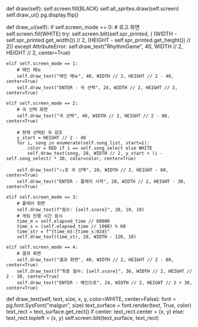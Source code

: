 def draw(self):
    self.screen.fill(BLACK)
    self.all_sprites.draw(self.screen)
    self.draw_ui()
    pg.display.flip()


def draw_ui(self):
    if self.screen_mode == 0:
        # 로고 화면
        self.screen.fill(WHITE)
        try:
            self.screen.blit(self.spr_printed, (
                (WIDTH - self.spr_printed.get_width()) // 2, (HEIGHT - self.spr_printed.get_height()) // 2))
        except AttributeError:
            self.draw_text("RhythmGame", 40, WIDTH // 2, HEIGHT // 2, center=True)

    elif self.screen_mode == 1:
        # 메인 메뉴
        self.draw_text("메인 메뉴", 40, WIDTH // 2, HEIGHT // 2 - 40, center=True)
        self.draw_text("ENTER - 곡 선택", 24, WIDTH // 2, HEIGHT // 2, center=True)

    elif self.screen_mode == 2:
        # 곡 선택 화면
        self.draw_text("곡 선택", 40, WIDTH // 2, HEIGHT // 2 - 80, center=True)

        # 현재 선택된 곡 강조
        y_start = HEIGHT // 2 - 40
        for i, song in enumerate(self.song_list, start=1):
            color = RED if i == self.song_select else WHITE
            self.draw_text(song, 28, WIDTH // 2, y_start + (i - self.song_select) * 30, color=color, center=True)

        self.draw_text("↑↓로 곡 선택", 20, WIDTH // 2, HEIGHT - 60, center=True)
        self.draw_text("ENTER - 플레이 시작", 20, WIDTH // 2, HEIGHT - 30, center=True)

    elif self.screen_mode == 3:
        # 플레이 화면
        self.draw_text(f"점수: {self.score}", 28, 10, 10)
        # 게임 진행 시간 표시
        time_m = self.elapsed_time // 60000
        time_s = (self.elapsed_time // 1000) % 60
        time_str = f"{time_m}:{time_s:02d}"
        self.draw_text(time_str, 28, WIDTH - 120, 10)

    elif self.screen_mode == 4:
        # 결과 화면
        self.draw_text("결과 화면", 40, WIDTH // 2, HEIGHT // 2 - 80, center=True)
        self.draw_text(f"최종 점수: {self.score}", 36, WIDTH // 2, HEIGHT // 2 - 30, center=True)
        self.draw_text("ENTER - 메인으로", 24, WIDTH // 2, HEIGHT // 2 + 30, center=True)


def draw_text(self, text, size, x, y, color=WHITE, center=False):
    font = pg.font.SysFont("malgun", size)
    text_surface = font.render(text, True, color)
    text_rect = text_surface.get_rect()
    if center:
        text_rect.center = (x, y)
    else:
        text_rect.topleft = (x, y)
    self.screen.blit(text_surface, text_rect)
